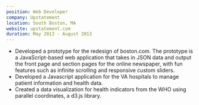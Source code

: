```yaml
---
position: Web Developer
company: Upstatement
location: South Boston, MA
website: upstatement.com
duration: May 2013 - August 2013
---
```


- Developed a prototype for the redesign of boston.com. The prototype is a JavaScript-based web application that takes in JSON data and output the front page and section pages for the online newspaper, with fun features such as infinite scrolling and responsive custom sliders.
- Developed a Javascript application for the VA hospitals to manage patient information and health data.
- Created a data visualization for health indicators from the WHO using parallel coordinates, a d3.js library.